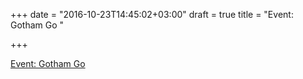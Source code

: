 +++
date = "2016-10-23T14:45:02+03:00"
draft = true
title = "Event: Gotham Go "

+++

<p><a href="http://gothamgo.com">Event: Gotham Go </a></p>
